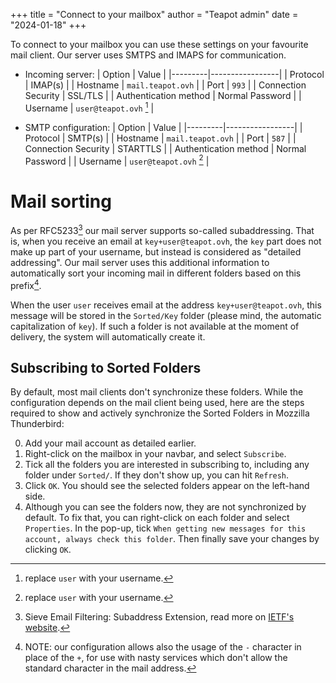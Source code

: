 +++
title = "Connect to your mailbox"
author = "Teapot admin"
date = "2024-01-18"
+++

To connect to your mailbox you can use these settings on your favourite mail
client. Our server uses SMTPS and IMAPS for communication.

- Incoming server:
  | Option | Value |
  |---------|-----------------|
  | Protocol | IMAP(s) |
  | Hostname | `mail.teapot.ovh` |
  | Port | `993` |
  | Connection Security | SSL/TLS |
  | Authentication method | Normal Password |
  | Username | `user@teapot.ovh` [^1] |

- SMTP configuration:
  | Option | Value |
  |---------|-----------------|
  | Protocol | SMTP(s) |
  | Hostname | `mail.teapot.ovh` |
  | Port | `587` |
  | Connection Security | STARTTLS |
  | Authentication method | Normal Password |
  | Username | `user@teapot.ovh` [^1] |

# Mail sorting

As per RFC5233[^2] our mail server supports so-called subaddressing. That is,
when you receive an email at `key+user@teapot.ovh`, the `key` part does not
make up part of your username, but instead is considered as "detailed addressing".
Our mail server uses this additional information to automatically sort your
incoming mail in different folders based on this prefix[^3].

When the user `user` receives email at the address `key+user@teapot.ovh`, this
message will be stored in the `Sorted/Key` folder (please mind, the
automatic capitalization of `key`). If such a folder is not available at the
moment of delivery, the system will automatically create it.

## Subscribing to Sorted Folders

By default, most mail clients don't synchronize these folders. While the
configuration depends on the mail client being used, here are the steps required to
show and actively synchronize the Sorted Folders in Mozzilla Thunderbird:

0. Add your mail account as detailed earlier.
1. Right-click on the mailbox in your navbar, and select `Subscribe`.
2. Tick all the folders you are interested in subscribing to, including any
folder under `Sorted/`. If they don't show up, you can hit `Refresh`.
3. Click `OK`. You should see the selected folders appear on the left-hand side.
4. Although you can see the folders now, they are not synchronized by default.
To fix that, you can right-click on each folder and select `Properties`. In the
pop-up, tick `When getting new messages for this account, always check this folder`.
Then finally save your changes by clicking `OK`.

[^1]: replace `user` with your username.
[^2]: Sieve Email Filtering: Subaddress Extension, read more on
[IETF's website](https://datatracker.ietf.org/doc/html/rfc5233). 
[^3]: NOTE: our configuration allows also the usage of the `-` character in place
of the `+`, for use with nasty services which don't allow the standard character
in the mail address.
